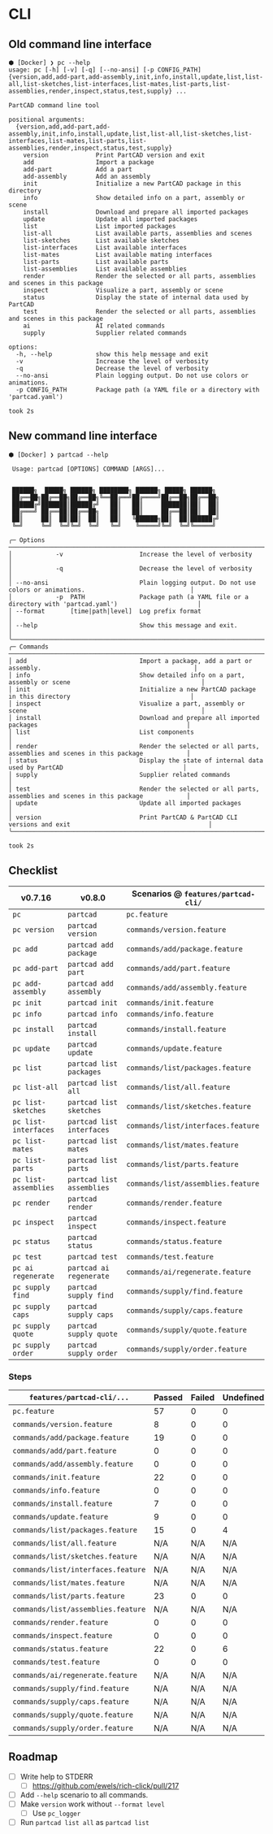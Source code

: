 # CLI

## Old command line interface

```
⬢ [Docker] ❯ pc --help
usage: pc [-h] [-v] [-q] [--no-ansi] [-p CONFIG_PATH] {version,add,add-part,add-assembly,init,info,install,update,list,list-all,list-sketches,list-interfaces,list-mates,list-parts,list-assemblies,render,inspect,status,test,supply} ...

PartCAD command line tool

positional arguments:
  {version,add,add-part,add-assembly,init,info,install,update,list,list-all,list-sketches,list-interfaces,list-mates,list-parts,list-assemblies,render,inspect,status,test,supply}
    version             Print PartCAD version and exit
    add                 Import a package
    add-part            Add a part
    add-assembly        Add an assembly
    init                Initialize a new PartCAD package in this directory
    info                Show detailed info on a part, assembly or scene
    install             Download and prepare all imported packages
    update              Update all imported packages
    list                List imported packages
    list-all            List available parts, assemblies and scenes
    list-sketches       List available sketches
    list-interfaces     List available interfaces
    list-mates          List available mating interfaces
    list-parts          List available parts
    list-assemblies     List available assemblies
    render              Render the selected or all parts, assemblies and scenes in this package
    inspect             Visualize a part, assembly or scene
    status              Display the state of internal data used by PartCAD
    test                Render the selected or all parts, assemblies and scenes in this package
    ai                  AI related commands
    supply              Supplier related commands

options:
  -h, --help            show this help message and exit
  -v                    Increase the level of verbosity
  -q                    Decrease the level of verbosity
  --no-ansi             Plain logging output. Do not use colors or animations.
  -p CONFIG_PATH        Package path (a YAML file or a directory with 'partcad.yaml')

took 2s
```

## New command line interface

```
⬢ [Docker] ❯ partcad --help

 Usage: partcad [OPTIONS] COMMAND [ARGS]...


 ██████╗  █████╗ ██████╗ ████████╗ ██████╗ █████╗ ██████╗
 ██╔══██╗██╔══██╗██╔══██╗╚══██╔══╝██╔════╝██╔══██╗██╔══██╗
 ██████╔╝███████║██████╔╝   ██║   ██║     ███████║██║  ██║
 ██╔═══╝ ██╔══██║██╔══██╗   ██║   ██║     ██╔══██║██║  ██║
 ██║     ██║  ██║██║  ██║   ██║   ╚██████╗██║  ██║██████╔╝
 ╚═╝     ╚═╝  ╚═╝╚═╝  ╚═╝   ╚═╝    ╚═════╝╚═╝  ╚═╝╚═════╝

╭─ Options ────────────────────────────────────────────────────────────────────────────────────────────────────────────╮
│            -v                     Increase the level of verbosity                                                    │
│            -q                     Decrease the level of verbosity                                                    │
│ --no-ansi                         Plain logging output. Do not use colors or animations.                             │
│            -p  PATH               Package path (a YAML file or a directory with 'partcad.yaml')                      │
│ --format       [time|path|level]  Log prefix format                                                                  │
│ --help                            Show this message and exit.                                                        │
╰──────────────────────────────────────────────────────────────────────────────────────────────────────────────────────╯
╭─ Commands ───────────────────────────────────────────────────────────────────────────────────────────────────────────╮
│ add                               Import a package, add a part or assembly.                                          │
│ info                              Show detailed info on a part, assembly or scene                                    │
│ init                              Initialize a new PartCAD package in this directory                                 │
│ inspect                           Visualize a part, assembly or scene                                                │
│ install                           Download and prepare all imported packages                                         │
│ list                              List components                                                                    │
│ render                            Render the selected or all parts, assemblies and scenes in this package            │
│ status                            Display the state of internal data used by PartCAD                                 │
│ supply                            Supplier related commands                                                          │
│ test                              Render the selected or all parts, assemblies and scenes in this package            │
│ update                            Update all imported packages                                                       │
│ version                           Print PartCAD & PartCAD CLI versions and exit                                      │
╰──────────────────────────────────────────────────────────────────────────────────────────────────────────────────────╯

took 2s
```

## Checklist

| v0.7.16              | v0.8.0                    | Scenarios @ `features/partcad-cli/` |
| -------------------- | ------------------------- | ----------------------------------- |
| `pc`                 | `partcad`                 | `pc.feature`                        |
| `pc version`         | `partcad version`         | `commands/version.feature`          |
| `pc add`             | `partcad add package`     | `commands/add/package.feature`      |
| `pc add-part`        | `partcad add part`        | `commands/add/part.feature`         |
| `pc add-assembly`    | `partcad add assembly`    | `commands/add/assembly.feature`     |
| `pc init`            | `partcad init`            | `commands/init.feature`             |
| `pc info`            | `partcad info`            | `commands/info.feature`             |
| `pc install`         | `partcad install`         | `commands/install.feature`          |
| `pc update`          | `partcad update`          | `commands/update.feature`           |
| `pc list`            | `partcad list packages`   | `commands/list/packages.feature`    |
| `pc list-all`        | `partcad list all`        | `commands/list/all.feature`         |
| `pc list-sketches`   | `partcad list sketches`   | `commands/list/sketches.feature`    |
| `pc list-interfaces` | `partcad list interfaces` | `commands/list/interfaces.feature`  |
| `pc list-mates`      | `partcad list mates`      | `commands/list/mates.feature`       |
| `pc list-parts`      | `partcad list parts`      | `commands/list/parts.feature`       |
| `pc list-assemblies` | `partcad list assemblies` | `commands/list/assemblies.feature`  |
| `pc render`          | `partcad render`          | `commands/render.feature`           |
| `pc inspect`         | `partcad inspect`         | `commands/inspect.feature`          |
| `pc status`          | `partcad status`          | `commands/status.feature`           |
| `pc test`            | `partcad test`            | `commands/test.feature`             |
| `pc ai regenerate`   | `partcad ai regenerate`   | `commands/ai/regenerate.feature`    |
| `pc supply find`     | `partcad supply find`     | `commands/supply/find.feature`      |
| `pc supply caps`     | `partcad supply caps`     | `commands/supply/caps.feature`      |
| `pc supply quote`    | `partcad supply quote`    | `commands/supply/quote.feature`     |
| `pc supply order`    | `partcad supply order`    | `commands/supply/order.feature`     |

### Steps

| `features/partcad-cli/...`         | Passed | Failed | Undefined | Coverage | `@wip` | `@success` | `@failure` | `@help` |
| ---------------------------------- | ------ | ------ | --------- | -------- | ------ | ---------- | ---------- | ------- |
| `pc.feature`                       | 57     | 0      | 0         | N/A      | 19     |            |            |         |
| `commands/version.feature`         | 8      | 0      | 0         | N/A      | 0      |            |            |         |
| `commands/add/package.feature`     | 19     | 0      | 0         | N/A      | 0      |            |            |         |
| `commands/add/part.feature`        | 0      | 0      | 0         | N/A      | 185    |            |            |         |
| `commands/add/assembly.feature`    | 0      | 0      | 0         | N/A      | 30     |            |            |         |
| `commands/init.feature`            | 22     | 0      | 0         | N/A      | 20     |            |            |         |
| `commands/info.feature`            | 0      | 0      | 0         | N/A      | 30     |            |            |         |
| `commands/install.feature`         | 7      | 0      | 0         | N/A      | 25     |            |            |         |
| `commands/update.feature`          | 9      | 0      | 0         | N/A      | 0      |            |            |         |
| `commands/list/packages.feature`   | 15     | 0      | 4         | N/A      | 7      |            |            |         |
| `commands/list/all.feature`        | N/A    | N/A    | N/A       | N/A      | N/A    |            |            |         |
| `commands/list/sketches.feature`   | N/A    | N/A    | N/A       | N/A      | N/A    |            |            |         |
| `commands/list/interfaces.feature` | N/A    | N/A    | N/A       | N/A      | N/A    |            |            |         |
| `commands/list/mates.feature`      | N/A    | N/A    | N/A       | N/A      | N/A    |            |            |         |
| `commands/list/parts.feature`      | 23     | 0      | 0         | N/A      | 0      |            |            |         |
| `commands/list/assemblies.feature` | N/A    | N/A    | N/A       | N/A      | N/A    |            |            |         |
| `commands/render.feature`          | 0      | 0      | 0         | N/A      | 72     |            |            |         |
| `commands/inspect.feature`         | 0      | 0      | 0         | N/A      | 304    |            |            |         |
| `commands/status.feature`          | 22     | 0      | 6         | N/A      | 7      |            |            |         |
| `commands/test.feature`            | 0      | 0      | 0         | N/A      | 7      |            |            |         |
| `commands/ai/regenerate.feature`   | N/A    | N/A    | N/A       | N/A      | N/A    |            |            |         |
| `commands/supply/find.feature`     | N/A    | N/A    | N/A       | N/A      | N/A    |            |            |         |
| `commands/supply/caps.feature`     | N/A    | N/A    | N/A       | N/A      | N/A    |            |            |         |
| `commands/supply/quote.feature`    | N/A    | N/A    | N/A       | N/A      | N/A    |            |            |         |
| `commands/supply/order.feature`    | N/A    | N/A    | N/A       | N/A      | N/A    |            |            |         |

## Roadmap

- [ ] Write help to STDERR
  - [ ] https://github.com/ewels/rich-click/pull/217
- [ ] Add `--help` scenario to all commands.
- [ ] Make `version` work without `--format level`
  - [ ] Use `pc_logger`
- [ ] Run `partcad list all` as `partcad list`
